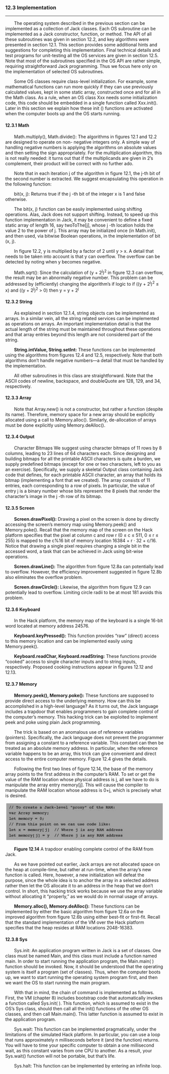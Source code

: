 ### 12.3 Implementation
---


&emsp;&emsp;The operating system described in the previous section can be implemented as a collection of Jack classes. Each OS subroutine can be implemented as a Jack constructor, function, or method. The API of all these subroutines was given in section 12.2, and key algorithms were presented in section 12.1. This section provides some additional hints and suggestions for completing this implementation. Final technical details and test programs for unit-testing all the OS services are given in section 12.5. Note that most of the subroutines specified in the OS API are rather simple, requiring straightforward Jack programming. Thus we focus here only on the implementation of selected OS subroutines.

&emsp;&emsp;Some OS classes require class-level initialization. For example, some mathematical functions can run more quickly if they can use previously calculated values, kept in some static array, constructed once and for all in the Math class. As a rule, when an OS class Xxx needs some initialization code, this code should be embedded in a single function called Xxx.init(). Later in this section we explain how these init () functions are activated when the computer boots up and the OS starts running.



#### 12.3.1 Math

&emsp;&emsp;Math.multiply(), Math.divide(): The algorithms in figures 12.1 and 12.2 are designed to operate on non- negative integers only. A simple way of handling negative numbers is applying the algorithms on absolute values and then setting the sign appropriately. For the multiplication algorithm, this is not really needed: it turns out that if the multiplicands are given in 2’s complement, their product will be correct with no further ado.

&emsp;&emsp;Note that in each iteration j of the algorithm in figure 12.1, the j-th bit of the second number is extracted. We suggest encapsulating this operation in the following function:

&emsp;&emsp;bit(x, j): Returns true if the j -th bit of the integer x is 1 and false otherwise.

&emsp;&emsp;The bit(x, j) function can be easily implemented using shifting operations. Alas, Jack does not support shifting. Instead, to speed up this function implementation in Jack, it may be convenient to define a fixed static array of length 16, say twoToThe[j], whose j -th location holds the value 2 to the power of j. This array may be initialized once (in Math.init), and then used, via bitwise Boolean operations, in the implementation of bit (x, j).

&emsp;&emsp;In figure 12.2, y is multiplied by a factor of 2 until y > x. A detail that needs to be taken into account is that y can overflow. The overflow can be detected by noting when y becomes negative.

&emsp;&emsp;Math.sqrt(): Since the calculation of (y + 2<sup>j</sup>)<sup>2</sup> in figure 12.3 can overflow, the result may be an abnormally negative number. This problem can be addressed by (efficiently) changing the algorithm’s if logic to if ((y + 2<sup>j</sup>)<sup>2</sup> ≤ x) and ((y + 2<sup>j</sup>)<sup>2</sup> > 0) then y = y + 2<sup>j</sup>



#### 12.3.2 String

&emsp;&emsp;As explained in section 12.1.4, string objects can be implemented as arrays. In a similar vein, all the string related services can be implemented as operations on arrays. An important implementation detail is that the actual length of the string must be maintained throughout these operations and that array entries beyond this length are not considered part of the string.

&emsp;&emsp;**String.intValue, String.setInt:** These functions can be implemented using the algorithms from figures 12.4 and 12.5, respectively. Note that both algorithms don’t handle negative numbers—a detail that must be handled by the implementation.

&emsp;&emsp;All other subroutines in this class are straightforward. Note that the ASCII codes of newline, backspace, and doubleQuote are 128, 129, and 34, respectively.



#### 12.3.3 Array

&emsp;&emsp;Note that Array.new() is not a constructor, but rather a function (despite its name). Therefore, memory space for a new array should be explicitly allocated using a call to Memory.alloc(). Similarly, de-allocation of arrays must be done explicitly using Memory.deAlloc().



#### 12.3.4 Output

&emsp;&emsp;Character Bitmaps We suggest using character bitmaps of 11 rows by 8 columns, leading to 23 lines of 64 characters each. Since designing and building bitmaps for all the printable ASCII characters is quite a burden, we supply predefined bitmaps (except for one or two characters, left to you as an exercise). Specifically, we supply a skeletal Output class containing Jack code that defines, for each printable ASCII character, an array that holds its bitmap (implementing a font that we created). The array consists of 11 entries, each corresponding to a row of pixels. In particular, the value of entry j is a binary number whose bits represent the 8 pixels that render the character’s image in the j -th row of its bitmap.



#### 12.3.5 Screen

&emsp;&emsp;**Screen.drawPixel():** Drawing a pixel on the screen is done by directly accessing the screen’s memory map using Memory.peek() and Memory.poke(). Recall that the memory map of the screen on the Hack platform specifies that the pixel at column c and row r (0 ≤ c ≤ 511, 0 ≤ r ≤ 255) is mapped to the c%16 bit of memory location 16384 + r · 32 + c/16. Notice that drawing a single pixel requires changing a single bit in the accessed word, a task that can be achieved in Jack using bit-wise operations.

&emsp;&emsp;**Screen.drawLine():** The algorithm from figure 12.8a can potentially lead to overflow. However, the efficiency improvement suggested in figure 12.8b also eliminates the overflow problem.

&emsp;&emsp;**Screen.drawCircle():** Likewise, the algorithm from figure 12.9 can potentially lead to overflow. Limiting circle radii to be at most 181 avoids this problem.



#### 12.3.6 Keyboard

&emsp;&emsp;In the Hack platform, the memory map of the keyboard is a single 16-bit word located at memory address 24576.

&emsp;&emsp;**Keyboard.keyPressed():** This function provides “raw” (direct) access to this memory location and can be implemented easily using Memory.peek().

&emsp;&emsp;**Keyboard.readChar, Keyboard.readString:** These functions provide “cooked” access to single character inputs and to string inputs, respectively. Proposed cooking instructions appear in figures 12.12 and 12.13.



#### 12.3.7 Memory

&emsp;&emsp;**Memory.peek(), Memory.poke():** These functions are supposed to provide direct access to the underlying memory. How can this be accomplished in a high-level language? As it turns out, the Jack language includes a trapdoor that enables programmers to gain complete control of the computer’s memory. This hacking trick can be exploited to implement peek and poke using plain Jack programming.

&emsp;&emsp;The trick is based on an anomalous use of reference variables (pointers). Specifically, the Jack language does not prevent the programmer from assigning a constant to a reference variable. This constant can then be treated as an absolute memory address. In particular, when the reference variable happens to be an array, this trick can give convenient and direct access to the entire computer memory. Figure 12.4 gives the details.

&emsp;&emsp;Following the first two lines of figure 12.14, the base of the memory array points to the first address in the computer’s RAM. To set or get the value of the RAM location whose physical address is j, all we have to do is manipulate the array entry memory[j]. This will cause the compiler to manipulate the RAM location whose address is 0+j, which is precisely what is desired.

<div align="center"><img width="500" src="../figure/12/12.14.png"/></div>

&emsp;&emsp;**Figure 12.14** A trapdoor enabling complete control of the RAM from Jack.

&emsp;&emsp;As we have pointed out earlier, Jack arrays are not allocated space on the heap at compile-time, but rather at run-time, when the array’s new function is called. Here, however, a new initialization will defeat the purpose, since the whole idea is to anchor the array in a selected address rather then let the OS allocate it to an address in the heap that we don’t control. In short, this hacking trick works because we use the array variable without allocating it “properly,” as we would do in normal usage of arrays.

&emsp;&emsp;**Memory.alloc(), Memory.deAlloc():** These functions can be implemented by either the basic algorithm from figure 12.6a on the improved algorithm from figure 12.6b using either best-fit or first-fit. Recall that the standard implementation of the VM over the Hack platform specifies that the heap resides at RAM locations 2048-16383.



#### 12.3.8 Sys

&emsp;&emsp;Sys.init: An application program written in Jack is a set of classes. One class must be named Main, and this class must include a function named main. In order to start running the application program, the Main.main( ) function should be invoked. Now, it should be understood that the operating system is itself a program (set of classes). Thus, when the computer boots up, we want to start running the operating system program first, and then we want the OS to start running the main program.

&emsp;&emsp;With that in mind, the chain of command is implemented as follows. First, the VM (chapter 8) includes bootstrap code that automatically invokes a function called Sys.init( ). This function, which is assumed to exist in the OS’s Sys class, should then call all the init() functions of the other OS classes, and then call Main.main(). This latter function is assumed to exist in the application program.

&emsp;&emsp;Sys.wait: This function can be implemented pragmatically, under the limitations of the simulated Hack platform. In particular, you can use a loop that runs approximately n milliseconds before it (and the function) returns. You will have to time your specific computer to obtain a one millisecond wait, as this constant varies from one CPU to another. As a result, your Sys.wait() function will not be portable, but that’s life.

&emsp;&emsp;Sys.halt: This function can be implemented by entering an infinite loop.
